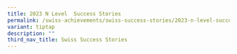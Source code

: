 ```yaml
---
title: 2023 N Level  Success Stories
permalink: /swiss-achievements/swiss-success-stories/2023-n-level-success-stories/
variant: tiptap
description: ""
third_nav_title: Swiss Success Stories
---
```

<p></p>